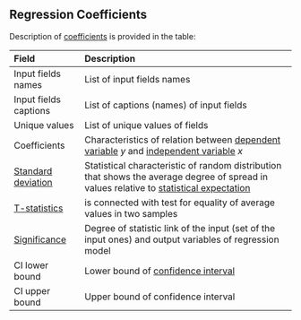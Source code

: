 ## Regression Coefficients

Description of [coefficients](https://wiki.loginom.ru/articles/coefficient-of-regression.html) is provided in the table:

| Field | Description |
|:--------------------|:----------|
| Input fields names | List of input fields names |
| Input fields captions | List of captions (names) of input fields |
| Unique values | List of unique values of fields |
| Coefficients | Characteristics of relation between [dependent variable](https://wiki.loginom.ru/articles/output-variable.html) *y* and [independent variable](https://wiki.loginom.ru/articles/input-variable.html) *x* |
| [Standard deviation](https://wiki.loginom.ru/articles/mean-square-deviation.html) | Statistical characteristic of random distribution that shows the average degree of spread in values relative to [statistical expectation](https://wiki.loginom.ru/articles/expectation-value.html) |
| [T-statistics](https://wiki.loginom.ru/articles/students-distribution.html) | is connected with test for equality of average values in two samples |
| [Significance](https://wiki.loginom.ru/articles/significance-regr.html) | Degree of statistic link of the input (set of the input ones) and output variables of regression model |
| CI lower bound | Lower bound of [confidence interval](https://wiki.loginom.ru/articles/confidence-interval.html) |
| CI upper bound | Upper bound of confidence interval |